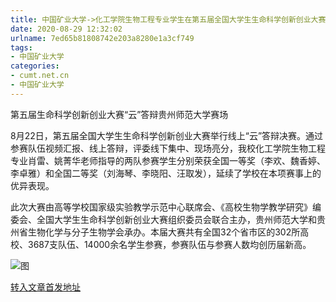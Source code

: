 ```yaml
---
title: 中国矿业大学->化工学院生物工程专业学生在第五届全国大学生生命科学创新创业大赛中获多个奖项 | cumt.net.cn
date: 2020-08-29 12:32:02
urlname: 7ed65b81808742e203a8280e1a3cf749
tags: 
- 中国矿业大学
categories:
- cumt.net.cn
- 中国矿业大学
---
```

第五届生命科学创新创业大赛“云”答辩贵州师范大学赛场

8月22日，第五届全国大学生生命科学创新创业大赛举行线上“云”答辩决赛。通过参赛队伍视频汇报、线上答辩，评委线下集中、现场亮分，我校化工学院生物工程专业肖雷、姚菁华老师指导的两队参赛学生分别荣获全国一等奖（李欢、魏香婷、李卓雅）和全国二等奖（刘海琴、李晓阳、汪取发），延续了学校在本项赛事上的优异表现。

此次大赛由高等学校国家级实验教学示范中心联席会、《高校生物学教学研究》编委会、全国大学生生命科学创新创业大赛组织委员会联合主办，贵州师范大学和贵州省生物化学与分子生物学会承办。本届大赛共有全国32个省市区的302所高校、3687支队伍、14000余名学生参赛，参赛队伍与参赛人数均创历届新高。

![图](http://xwzx.cumt.edu.cn/_upload/article/images/d0/9a/33a2c7e74d0a8162fe47f7fad685/a31c2e83-59f6-4f15-a1e7-592d2d5cce1b.jpg)

[转入文章首发地址](http://xwzx.cumt.edu.cn/c0/ac/c523a573612/page.htm)